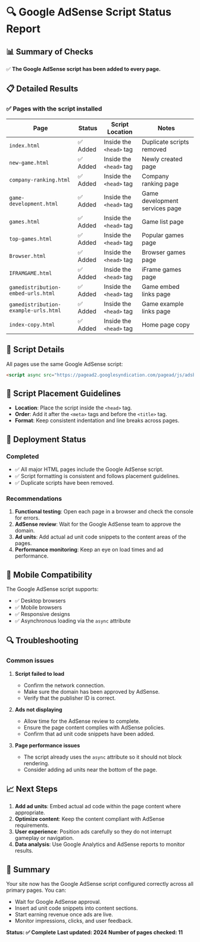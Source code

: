 # 🔍 Google AdSense Script Status Report

## 📊 Summary of Checks

✅ **The Google AdSense script has been added to every page.**

## 📋 Detailed Results

### ✅ Pages with the script installed
| Page | Status | Script Location | Notes |
| --- | --- | --- | --- |
| `index.html` | ✅ Added | Inside the `<head>` tag | Duplicate scripts removed |
| `new-game.html` | ✅ Added | Inside the `<head>` tag | Newly created page |
| `company-ranking.html` | ✅ Added | Inside the `<head>` tag | Company ranking page |
| `game-development.html` | ✅ Added | Inside the `<head>` tag | Game development services page |
| `games.html` | ✅ Added | Inside the `<head>` tag | Game list page |
| `top-games.html` | ✅ Added | Inside the `<head>` tag | Popular games page |
| `Browser.html` | ✅ Added | Inside the `<head>` tag | Browser games page |
| `IFRAMGAME.html` | ✅ Added | Inside the `<head>` tag | iFrame games page |
| `gamedistribution-embed-urls.html` | ✅ Added | Inside the `<head>` tag | Game embed links page |
| `gamedistribution-example-urls.html` | ✅ Added | Inside the `<head>` tag | Game example links page |
| `index-copy.html` | ✅ Added | Inside the `<head>` tag | Home page copy |

## 🔧 Script Details

All pages use the same Google AdSense script:

```html
<script async src="https://pagead2.googlesyndication.com/pagead/js/adsbygoogle.js?client=ca-pub-8794607118520437" crossorigin="anonymous"></script>
```

## 📍 Script Placement Guidelines
- **Location**: Place the script inside the `<head>` tag.
- **Order**: Add it after the `<meta>` tags and before the `<title>` tag.
- **Format**: Keep consistent indentation and line breaks across pages.

## 🚀 Deployment Status

### Completed
- ✅ All major HTML pages include the Google AdSense script.
- ✅ Script formatting is consistent and follows placement guidelines.
- ✅ Duplicate scripts have been removed.

### Recommendations
1. **Functional testing**: Open each page in a browser and check the console for errors.
2. **AdSense review**: Wait for the Google AdSense team to approve the domain.
3. **Ad units**: Add actual ad unit code snippets to the content areas of the pages.
4. **Performance monitoring**: Keep an eye on load times and ad performance.

## 📱 Mobile Compatibility
The Google AdSense script supports:
- ✅ Desktop browsers
- ✅ Mobile browsers
- ✅ Responsive designs
- ✅ Asynchronous loading via the `async` attribute

## 🔍 Troubleshooting

### Common issues
1. **Script failed to load**
   - Confirm the network connection.
   - Make sure the domain has been approved by AdSense.
   - Verify that the publisher ID is correct.

2. **Ads not displaying**
   - Allow time for the AdSense review to complete.
   - Ensure the page content complies with AdSense policies.
   - Confirm that ad unit code snippets have been added.

3. **Page performance issues**
   - The script already uses the `async` attribute so it should not block rendering.
   - Consider adding ad units near the bottom of the page.

## 📈 Next Steps
1. **Add ad units**: Embed actual ad code within the page content where appropriate.
2. **Optimize content**: Keep the content compliant with AdSense requirements.
3. **User experience**: Position ads carefully so they do not interrupt gameplay or navigation.
4. **Data analysis**: Use Google Analytics and AdSense reports to monitor results.

## 🎯 Summary
Your site now has the Google AdSense script configured correctly across all primary pages. You can:
- Wait for Google AdSense approval.
- Insert ad unit code snippets into content sections.
- Start earning revenue once ads are live.
- Monitor impressions, clicks, and user feedback.

**Status: ✅ Complete**
**Last updated: 2024**
**Number of pages checked: 11**

